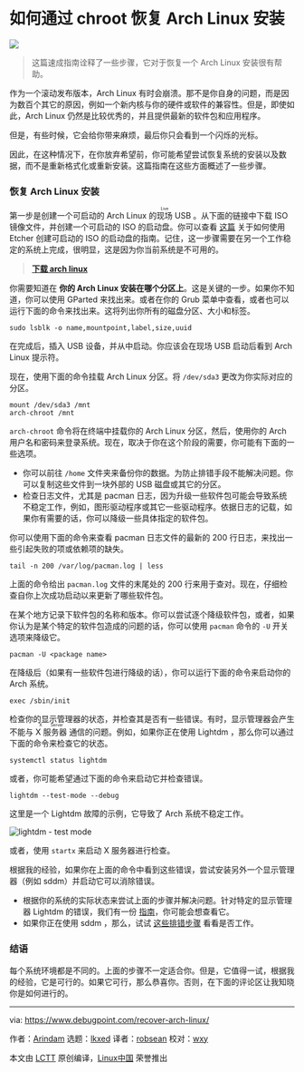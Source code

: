 [#]: subject: "How to Recover Arch Linux Install via chroot"
[#]: via: "https://www.debugpoint.com/recover-arch-linux/"
[#]: author: "Arindam https://www.debugpoint.com/author/admin1/"
[#]: collector: "lkxed"
[#]: translator: "robsean"
[#]: reviewer: "wxy"
[#]: publisher: "wxy"
[#]: url: "https://linux.cn/article-15202-1.html"

如何通过 chroot 恢复 Arch Linux 安装
======

![](https://img.linux.net.cn/data/attachment/album/202211/01/213036fel3lq00iz0377v3.jpg)

> 这篇速成指南诠释了一些步骤，它对于恢复一个 Arch Linux 安装很有帮助。

作为一个滚动发布版本，Arch Linux 有时会崩溃。那不是你自身的问题，而是因为数百个其它的原因，例如一个新内核与你的硬件或软件的兼容性。但是，即使如此，Arch Linux 仍然是比较优秀的，并且提供最新的软件包和应用程序。

但是，有些时候，它会给你带来麻烦，最后你只会看到一个闪烁的光标。

因此，在这种情况下，在你放弃希望前，你可能希望尝试恢复系统的安装以及数据，而不是重新格式化或重新安装。这篇指南在这些方面概述了一些步骤。

### 恢复 Arch Linux 安装

第一步是创建一个可启动的 Arch Linux 的<ruby>现场<rt>Live</rt></ruby> USB 。从下面的链接中下载 ISO 镜像文件，并创建一个可启动的 ISO 的启动盘。你可以查看 [这篇](https://linux.cn/article-15020-1.html) 关于如何使用 Etcher 创建可启动的 ISO 的启动盘的指南。记住，这一步骤需要在另一个工作稳定的系统上完成，很明显，这是因为你当前系统是不可用的。

> **[下载 arch linux][1]**

你需要知道在 **你的 Arch Linux 安装在哪个分区上**。这是关键的一步。如果你不知道，你可以使用 GParted 来找出来。或者在你的 Grub 菜单中查看，或者也可以运行下面的命令来找出来。这将列出你所有的磁盘分区、大小和标签。

```
sudo lsblk -o name,mountpoint,label,size,uuid
```

在完成后，插入 USB 设备，并从中启动。你应该会在现场 USB 启动后看到 Arch Linux 提示符。

现在，使用下面的命令挂载 Arch Linux 分区。将 `/dev/sda3` 更改为你实际对应的分区。

```
mount /dev/sda3 /mnt
arch-chroot /mnt
```

`arch-chroot` 命令将在终端中挂载你的 Arch Linux 分区，然后，使用你的 Arch 用户名和密码来登录系统。现在，取决于你在这个阶段的需要，你可能有下面的一些选项。

- 你可以前往 `/home` 文件夹来备份你的数据。为防止排错手段不能解决问题。你可以复制这些文件到一块外部的 USB 磁盘或其它的分区。
- 检查日志文件，尤其是 pacman 日志，因为升级一些软件包可能会导致系统不稳定工作，例如，图形驱动程序或其它一些驱动程序。依据日志的记载，如果你有需要的话，你可以降级一些具体指定的软件包。

你可以使用下面的命令来查看 pacman 日志文件的最新的 200 行日志，来找出一些引起失败的项或依赖项的缺失。

```
tail -n 200 /var/log/pacman.log | less
```

上面的命令给出 `pacman.log` 文件的末尾处的 200 行来用于查对。现在，仔细检查自你上次成功启动以来更新了哪些软件包。

在某个地方记录下软件包的名称和版本。你可以尝试逐个降级软件包，或者，如果你认为是某个特定的软件包造成的问题的话，你可以使用 `pacman` 命令的 `-U` 开关选项来降级它。

```
pacman -U <package name>
```

在降级后（如果有一些软件包进行降级的话），你可以运行下面的命令来启动你的 Arch 系统。

```
exec /sbin/init
```

检查你的显示管理器的状态，并检查其是否有一些错误。有时，显示管理器会产生不能与 <ruby>X 服务器<rt>X Server</rt></ruby> 通信的问题。例如，如果你正在使用 Lightdm ，那么你可以通过下面的命令来检查它的状态。

```
systemctl status lightdm
```

或者，你可能希望通过下面的命令来启动它并检查错误。

```
lightdm --test-mode --debug
```

这里是一个 Lightdm 故障的示例，它导致了 Arch 系统不稳定工作。

![lightdm - test mode][2]

或者，使用 `startx` 来启动 X 服务器进行检查。

根据我的经验，如果你在上面的命令中看到这些错误，尝试安装另外一个显示管理器（例如 sddm）并启动它可以消除错误。

- 根据你的系统的实际状态来尝试上面的步骤并解决问题。针对特定的显示管理器 Lightdm 的错误，我们有一份 [指南][3]，你可能会想查看它。
- 如果你正在使用 sddm ，那么，试试 [这些排错步骤][4] 看看是否工作。

### 结语

每个系统环境都是不同的。上面的步骤不一定适合你。但是，它值得一试，根据我的经验，它是可行的。如果它可行，那么恭喜你。否则，在下面的评论区让我知晓你是如何进行的。

--------------------------------------------------------------------------------

via: https://www.debugpoint.com/recover-arch-linux/

作者：[Arindam][a]
选题：[lkxed][b]
译者：[robsean](https://github.com/robsean)
校对：[wxy](https://github.com/wxy)

本文由 [LCTT](https://github.com/LCTT/TranslateProject) 原创编译，[Linux中国](https://linux.cn/) 荣誉推出

[a]: https://www.debugpoint.com/author/admin1/
[b]: https://github.com/lkxed
[1]: https://archlinux.org/download/
[2]: https://www.debugpoint.com/wp-content/uploads/2021/03/lightdm-test-mode.jpg
[3]: https://www.debugpoint.com/2021/03/failed-to-start-lightdm/
[4]: https://wiki.archlinux.org/title/SDDM#Troubleshooting
